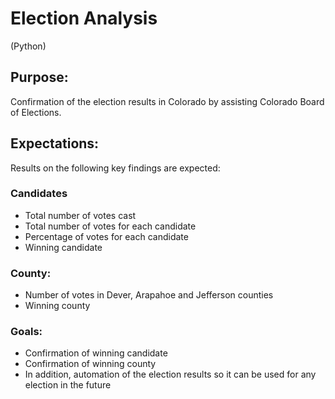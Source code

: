 # Election Analysis
(Python)

## Purpose:
Confirmation of the election results in Colorado by assisting Colorado Board of Elections.
## Expectations:
Results on the following key findings are expected:
### Candidates
- Total number of votes cast
- Total number of votes for each candidate
- Percentage of votes for each candidate
- Winning candidate
### County:
- Number of votes in Dever, Arapahoe and Jefferson counties
- Winning county
### Goals:
- Confirmation of winning candidate 
- Confirmation of winning county
- In addition, automation of the election results so it can be used for any election in the future




